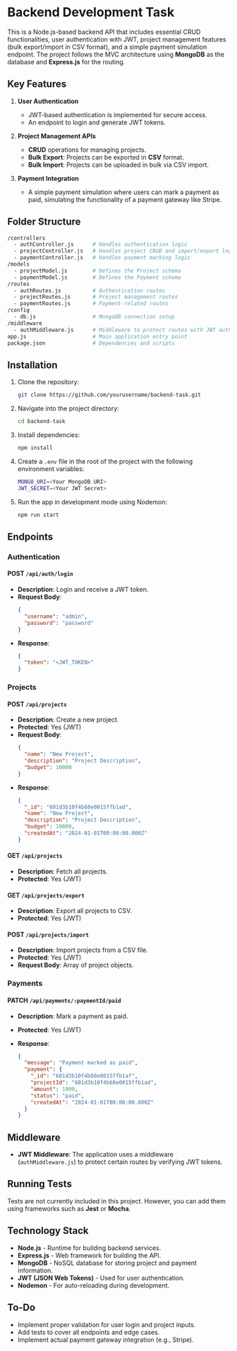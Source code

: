 # Backend Development Task

This is a Node.js-based backend API that includes essential CRUD functionalities, user authentication with JWT, project management features (bulk export/import in CSV format), and a simple payment simulation endpoint. The project follows the MVC architecture using **MongoDB** as the database and **Express.js** for the routing.

## Key Features

1. **User Authentication**
   - JWT-based authentication is implemented for secure access.
   - An endpoint to login and generate JWT tokens.

2. **Project Management APIs**
   - **CRUD** operations for managing projects.
   - **Bulk Export**: Projects can be exported in **CSV** format.
   - **Bulk Import**: Projects can be uploaded in bulk via CSV import.
   
3. **Payment Integration**
   - A simple payment simulation where users can mark a payment as paid, simulating the functionality of a payment gateway like Stripe.

## Folder Structure

```bash
/controllers
  - authController.js      # Handles authentication logic
  - projectController.js   # Handles project CRUD and import/export logic
  - paymentController.js   # Handles payment marking logic
/models
  - projectModel.js        # Defines the Project schema
  - paymentModel.js        # Defines the Payment schema
/routes
  - authRoutes.js          # Authentication routes
  - projectRoutes.js       # Project management routes
  - paymentRoutes.js       # Payment-related routes
/config
  - db.js                  # MongoDB connection setup
/middleware
  - authMiddleware.js      # Middleware to protect routes with JWT authentication
app.js                     # Main application entry point
package.json               # Dependencies and scripts
```

## Installation

1. Clone the repository:

   ```bash
   git clone https://github.com/yourusername/backend-task.git
   ```

2. Navigate into the project directory:

   ```bash
   cd backend-task
   ```

3. Install dependencies:

   ```bash
   npm install
   ```

4. Create a `.env` file in the root of the project with the following environment variables:

   ```bash
   MONGO_URI=<Your MongoDB URI>
   JWT_SECRET=<Your JWT Secret>
   ```

5. Run the app in development mode using Nodemon:

   ```bash
   npm run start
   ```

## Endpoints

### Authentication

#### POST `/api/auth/login`
- **Description**: Login and receive a JWT token.
- **Request Body**:
  ```json
  {
    "username": "admin",
    "password": "password"
  }
  ```
- **Response**:
  ```json
  {
    "token": "<JWT_TOKEN>"
  }
  ```

### Projects

#### POST `/api/projects`
- **Description**: Create a new project.
- **Protected**: Yes (JWT)
- **Request Body**:
  ```json
  {
    "name": "New Project",
    "description": "Project Description",
    "budget": 10000
  }
  ```
- **Response**:
  ```json
  {
    "_id": "601d3b10f4b68e0015ffb1ad",
    "name": "New Project",
    "description": "Project Description",
    "budget": 10000,
    "createdAt": "2024-01-01T00:00:00.000Z"
  }
  ```

#### GET `/api/projects`
- **Description**: Fetch all projects.
- **Protected**: Yes (JWT)

#### GET `/api/projects/export`
- **Description**: Export all projects to CSV.
- **Protected**: Yes (JWT)

#### POST `/api/projects/import`
- **Description**: Import projects from a CSV file.
- **Protected**: Yes (JWT)
- **Request Body**: Array of project objects.

### Payments

#### PATCH `/api/payments/:paymentId/paid`
- **Description**: Mark a payment as paid.
- **Protected**: Yes (JWT)

- **Response**:
  ```json
  {
    "message": "Payment marked as paid",
    "payment": {
      "_id": "601d3b10f4b68e0015ffb1af",
      "projectId": "601d3b10f4b68e0015ffb1ad",
      "amount": 1000,
      "status": "paid",
      "createdAt": "2024-01-01T00:00:00.000Z"
    }
  }
  ```

## Middleware

- **JWT Middleware**: The application uses a middleware (`authMiddleware.js`) to protect certain routes by verifying JWT tokens.

## Running Tests

Tests are not currently included in this project. However, you can add them using frameworks such as **Jest** or **Mocha**.

## Technology Stack

- **Node.js** - Runtime for building backend services.
- **Express.js** - Web framework for building the API.
- **MongoDB** - NoSQL database for storing project and payment information.
- **JWT (JSON Web Tokens)** - Used for user authentication.
- **Nodemon** - For auto-reloading during development.

## To-Do

- Implement proper validation for user login and project inputs.
- Add tests to cover all endpoints and edge cases.
- Implement actual payment gateway integration (e.g., Stripe).
